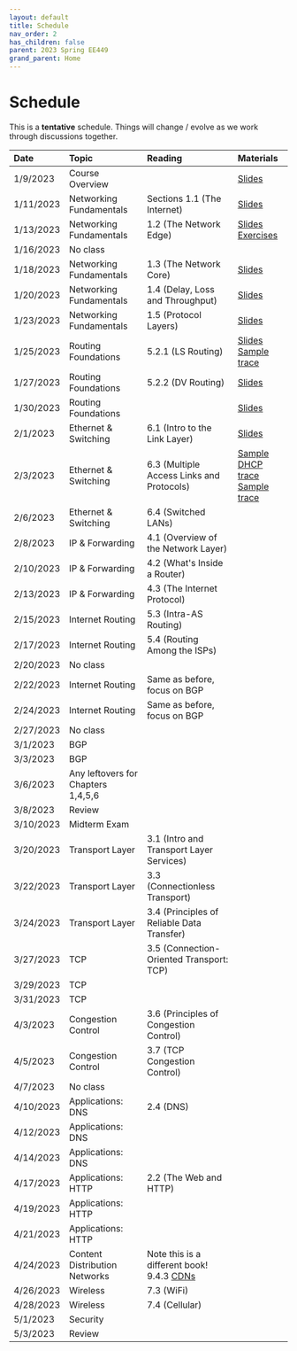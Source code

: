 ```yaml
---
layout: default
title: Schedule
nav_order: 2
has_children: false
parent: 2023 Spring EE449
grand_parent: Home
---
```


# Schedule 

This is a **tentative** schedule. Things will change / evolve as we work through discussions together.

| Date      | Topic                              | Reading                                                                                                                                | Materials |
| :-------- | :--------------------------------- | :------------------------------------------------------------------------------------------------------------------------------------- | :-------- |
| 1/9/2023  | Course Overview                    |                                                                                                                                        | [Slides](slides/EE449-01.pdf) |
| 1/11/2023 | Networking Fundamentals            | Sections 1.1 (The Internet)                                                                                                            | [Slides](slides/EE449-02.pdf) |
| 1/13/2023 | Networking Fundamentals            | 1.2 (The Network Edge)                                                                                                                 | [Slides](slides/EE449-03.pdf) <br> [Exercises](exercises/week_1.pdf)|
| 1/16/2023 | No class                           |                                                                                                                                        | |
| 1/18/2023 | Networking Fundamentals            | 1.3 (The Network Core)                                                                                                                 | [Slides](slides/EE449-04.pdf) |
| 1/20/2023 | Networking Fundamentals            | 1.4 (Delay, Loss and Throughput)                                                                                                       | [Slides](slides/EE449-05.pdf) |
| 1/23/2023 | Networking Fundamentals            | 1.5 (Protocol Layers)                                                                                                                  | [Slides](slides/EE449-06.pdf) |
| 1/25/2023 | Routing Foundations                | 5.2.1 (LS Routing)                                                                                                                     | [Slides](slides/EE449-07.pdf) <br> [Sample trace](exercises/http.pcap) |
| 1/27/2023 | Routing Foundations                | 5.2.2 (DV Routing)                                                                                                                     | [Slides](slides/EE449-08.pdf) |
| 1/30/2023 | Routing Foundations                |                                                                                                                                        | [Slides](slides/EE449-09.pdf) |
| 2/1/2023  | Ethernet & Switching               | 6.1 (Intro to the Link Layer)                                                                                                          | [Slides](slides/EE449-10.pdf) |
| 2/3/2023  | Ethernet & Switching               | 6.3 (Multiple Access Links and Protocols)                                                                                              | [Sample DHCP trace](exercises/dhcp.pcap) <br> [Sample trace](exercises/arp.pcap) |
| 2/6/2023  | Ethernet & Switching               | 6.4 (Switched LANs)                                                                                                                    | |
| 2/8/2023  | IP & Forwarding                    | 4.1 (Overview of the Network Layer)                                                                                                    | |
| 2/10/2023 | IP & Forwarding                    | 4.2 (What's Inside a Router)                                                                                                           | |
| 2/13/2023 | IP & Forwarding                    | 4.3 (The Internet Protocol)                                                                                                            | |
| 2/15/2023 | Internet Routing                   | 5.3 (Intra-AS Routing)                                                                                                                 | |
| 2/17/2023 | Internet Routing                   | 5.4 (Routing Among the ISPs)                                                                                                           | |
| 2/20/2023 | No class                           |                                                                                                                                        | |
| 2/22/2023 | Internet Routing                   | Same as before, focus on BGP                                                                                                           | |
| 2/24/2023 | Internet Routing                   | Same as before, focus on BGP                                                                                                           | |
| 2/27/2023 | No class                           |                                                                                                                                        | |
| 3/1/2023  | BGP                                |                                                                                                                                        | |
| 3/3/2023  | BGP                                |                                                                                                                                        | |
| 3/6/2023  | Any leftovers for Chapters 1,4,5,6 |                                                                                                                                        | |
| 3/8/2023  | Review                             |                                                                                                                                        | |
| 3/10/2023 | Midterm Exam                       |                                                                                                                                        | |
| 3/20/2023 | Transport Layer                    | 3.1 (Intro and Transport Layer Services)                                                                                               | |
| 3/22/2023 | Transport Layer                    | 3.3 (Connectionless Transport)                                                                                                         | |
| 3/24/2023 | Transport Layer                    | 3.4 (Principles of Reliable Data Transfer)                                                                                             | |
| 3/27/2023 | TCP                                | 3.5 (Connection-Oriented Transport: TCP)                                                                                               | |
| 3/29/2023 | TCP                                |                                                                                                                                        | |
| 3/31/2023 | TCP                                |                                                                                                                                        | |
| 4/3/2023  | Congestion Control                 | 3.6 (Principles of Congestion Control)                                                                                                 | |
| 4/5/2023  | Congestion Control                 | 3.7 (TCP Congestion Control)                                                                                                           | |
| 4/7/2023  | No class                           |                                                                                                                                        | |
| 4/10/2023 | Applications: DNS                  | 2.4 (DNS)                                                                                                                              | |
| 4/12/2023 | Applications: DNS                  |                                                                                                                                        | |
| 4/14/2023 | Applications: DNS                  |                                                                                                                                        | |
| 4/17/2023 | Applications: HTTP                 | 2.2 (The Web and HTTP)                                                                                                                 | |
| 4/19/2023 | Applications: HTTP                 |                                                                                                                                        | |
| 4/21/2023 | Applications: HTTP                 |                                                                                                                                        | |
| 4/24/2023 | Content Distribution Networks      | Note this is a different book! 9.4.3 [CDNs](https://book.systemsapproach.org/applications/overlays.html#content-distribution-networks) | |
| 4/26/2023 | Wireless                           | 7.3 (WiFi)                                                                                                                             | |
| 4/28/2023 | Wireless                           | 7.4 (Cellular)                                                                                                                         | |
| 5/1/2023  | Security                           |                                                                                                                                        | |
| 5/3/2023  | Review                             |